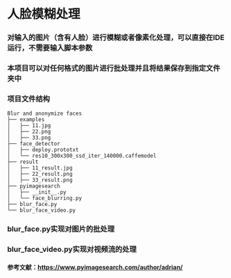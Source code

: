 # 人脸模糊处理
### 对输入的图片（含有人脸）进行模糊或者像素化处理，可以直接在IDE运行，不需要输入脚本参数
### 本项目可以对任何格式的图片进行批处理并且将结果保存到指定文件夹中
### 项目文件结构
    Blur and anonymize faces
    ├── examples
    │   ├── 11.jpg
    │   ├── 22.png
    │   ├── 33.png
    ├── face_detector
    │   ├── deploy.prototxt
    │   └── res10_300x300_ssd_iter_140000.caffemodel
    ├── result
    │   ├── 11_result.jpg
    │   ├── 22_result.png
    │   ├── 33_result.png
    ├── pyimagesearch
    │   ├── __init__.py
    │   └── face_blurring.py
    ├── blur_face.py
    └── blur_face_video.py
### blur_face.py实现对图片的批处理
### blur_face_video.py实现对视频流的处理

#### 参考文献：https://www.pyimagesearch.com/author/adrian/


